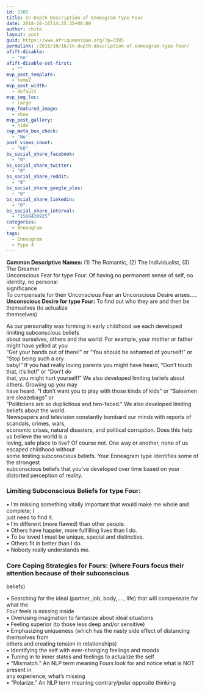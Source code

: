 ```yaml
---
id: 3385
title: In-Depth Description of Enneagram Type Four
date: 2018-10-16T14:25:35+00:00
author: chito
layout: post
guid: https://www.afriqueunique.org/?p=3385
permalink: /2018/10/16/in-depth-description-of-enneagram-type-four/
afift-disable:
  - 'no'
afift-disable-set-first:
  - ""
mvp_post_template:
  - temp2
mvp_post_width:
  - default
mvp_img_loc:
  - large
mvp_featured_image:
  - show
mvp_post_gallery:
  - hide
cwp_meta_box_check:
  - 'No'
post_views_count:
  - "68"
bs_social_share_facebook:
  - "0"
bs_social_share_twitter:
  - "0"
bs_social_share_reddit:
  - "0"
bs_social_share_google_plus:
  - "0"
bs_social_share_linkedin:
  - "0"
bs_social_share_interval:
  - "1568430925"
categories:
  - Enneagram
tags:
  - Enneagram
  - Type 4
---
```

**Common Descriptive Names:** (1) The Romantic, (2) The Individualist, (3) The Dreamer  
Unconscious Fear for type Four: Of having no permanent sense of self, no identity, no personal  
significance  
To compensate for their Unconscious Fear an Unconscious Desire arises&#8230;..  
**Unconscious Desire for type Four:** To find out who they are and then be themselves (to actualize  
themselves)

As our personality was forming in early childhood we each developed limiting subconscious beliefs  
about ourselves, others and the world. For example, your mother or father might have yelled at you  
“Get your hands out of there!” or “You should be ashamed of yourself!” or “Stop being such a cry  
baby!” If you had really loving parents you might have heard, “Don’t touch that, it’s hot!” or “Don’t do  
that, you might hurt yourself!” We also developed limiting beliefs about others. Growing up you may  
have heard, “I don’t want you to play with those kinds of kids” or “Salesmen are sleazebags” or  
“Politicians are so duplicitous and two-faced.” We also developed limiting beliefs about the world.  
Newspapers and television constantly bombard our minds with reports of scandals, crimes, wars,  
economic crises, natural disasters, and political corruption. Does this help us believe the world is a  
loving, safe place to live? Of course not. One way or another, none of us escaped childhood without  
some limiting subconscious beliefs. Your Enneagram type identifies some of the strongest  
subconscious beliefs that you’ve developed over time based on your distorted perception of reality.

### Limiting Subconscious Beliefs for type Four:

• I’m missing something vitally important that would make me whole and complete; I  
just need to find it.  
• I’m different (more flawed) than other people.  
• Others have happier, more fulfilling lives than I do.  
• To be loved I must be unique, special and distinctive.  
• Others fit in better than I do.  
• Nobody really understands me.

### Core Coping Strategies for Fours: (where Fours focus their attention because of their subconscious  
beliefs)

• Searching for the ideal (partner, job, body,&#8230;., life) that will compensate for what the  
Four feels is missing inside  
• Overusing imagination to fantasize about ideal situations  
• Feeling superior (to those less deep and/or sensitive)  
• Emphasizing uniqueness (which has the nasty side effect of distancing themselves from  
others and creating tension in relationships)  
• Identifying the self with ever-changing feelings and moods  
• Tuning in to inner states and feelings to actualize the self  
• “Mismatch.” An NLP term meaning Fours look for and notice what is NOT present in  
any experience; what’s missing  
• “Polarize.” An NLP term meaning contrary/polar opposite thinking